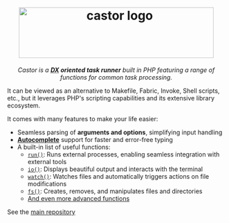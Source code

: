 <h1 align="center">
    <img width="450" height="117" src="https://jolicode.com/media/original/castor-logo-line.svg?cool" alt="castor logo" />
</h1>

<p align="center">
    <i>Castor is a <strong><abbr title="Developer eXperience">DX</abbr> oriented task
    runner</strong> built in PHP featuring a range of functions for common task processing.</i>
</p>

It can be viewed as an alternative to Makefile, Fabric, Invoke, Shell scripts,
etc., but it leverages PHP's scripting capabilities and its extensive library ecosystem.

It comes with many features to make your life easier:

* Seamless parsing of **arguments and options**, simplifying input handling
* **[Autocomplete](https://castor.jolicode.com/going-further/interacting-with-castor/autocomplete)** support for faster and error-free typing
* A built-in list of useful functions:
    * [`run()`](https://castor.jolicode.com/getting-started/run/#the-run-function): Runs external processes, enabling seamless integration with external tools
    * [`io()`](https://castor.jolicode.com/going-further/helpers/console-and-io/#the-io-function): Displays beautiful output and interacts with the terminal
    * [`watch()`](https://castor.jolicode.com/going-further/helpers/watch/): Watches files and automatically triggers actions on file modifications
    * [`fs()`](https://castor.jolicode.com/going-further/helpers/filesystem/#the-fs-function): Creates, removes, and manipulates files and directories
    * [And even more advanced functions](https://castor.jolicode.com/reference/)

See the [main repository](https://github.com/jolicode/castor)
